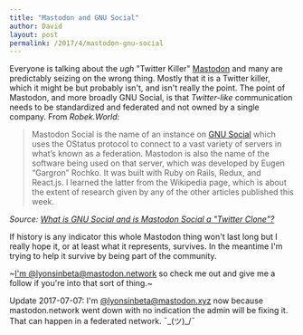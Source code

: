 ```yaml
---
title: "Mastodon and GNU Social"
author: David
layout: post
permalink: /2017/4/mastodon-gnu-social
---
```


Everyone is talking about the _ugh_ "Twitter Killer" [Mastodon](https://mastodon.social) and many are predictably seizing on the wrong thing. Mostly that it is a Twitter killer, which it might be but probably isn't, and isn't really the point. The point of Mastodon, and more broadly GNU Social, is that _Twitter-like_ communication needs to be standardized and federated and not owned by a single company. From _Robek.World_:

>Mastodon Social is the name of an instance on [GNU Social](https://robek.world/videos/gnusocial-video/) which uses the OStatus protocol to connect to a vast variety of servers in what’s known as a federation. Mastodon is also the name of the software being used on that server, which was developed by Eugen “Gargron” Rochko. It was built with Ruby on Rails, Redux, and React.js. I learned the latter from the Wikipedia page, which is about the extent of research given by any of the other articles published this week.

_Source: [What is GNU Social and is Mastodon Social a "Twitter Clone"?](https://robek.world/featured/what-is-gnu-social-and-is-mastodon-social-a-twitter-clone/)_

If history is any indicator this whole Mastodon thing won't last long but I really hope it, or at least what it represents, survives. In the meantime I'm trying to help it survive by being part of the community.

~[I'm @lyonsinbeta@mastodon.network](https://mastodon.network/@lyonsinbeta) so check me out and give me a follow if you're into that sort of thing.~

Update 2017-07-07: I'm [@lyonsinbeta@mastodon.xyz](https://mastodon.xyz/@lyonsinbeta) now because mastodon.network went down with no indication the admin will be fixing it. That can happen in a federated network. ¯\_(ツ)_/¯ 
